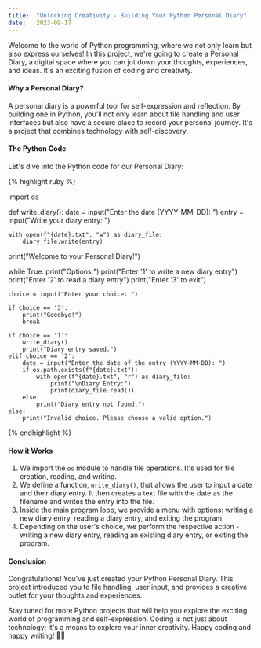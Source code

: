 ```yaml
---
title:  "Unlocking Creativity - Building Your Python Personal Diary"
date:   2023-09-17
---
```


Welcome to the world of Python programming, where we not only learn but also express ourselves! In this project, we're going to create a Personal Diary, a digital space where you can jot down your thoughts, experiences, and ideas. It's an exciting fusion of coding and creativity.

<h4>Why a Personal Diary?</h4>

A personal diary is a powerful tool for self-expression and reflection. By building one in Python, you'll not only learn about file handling and user interfaces but also have a secure place to record your personal journey. It's a project that combines technology with self-discovery.

<h4>The Python Code</h4>

Let's dive into the Python code for our Personal Diary:

{% highlight ruby %}

import os

def write_diary():
    date = input("Enter the date (YYYY-MM-DD): ")
    entry = input("Write your diary entry: ")
    
    with open(f"{date}.txt", "w") as diary_file:
        diary_file.write(entry)

print("Welcome to your Personal Diary!")

while True:
    print("Options:")
    print("Enter '1' to write a new diary entry")
    print("Enter '2' to read a diary entry")
    print("Enter '3' to exit")

    choice = input("Enter your choice: ")

    if choice == '3':
        print("Goodbye!")
        break

    if choice == '1':
        write_diary()
        print("Diary entry saved.")
    elif choice == '2':
        date = input("Enter the date of the entry (YYYY-MM-DD): ")
        if os.path.exists(f"{date}.txt"):
            with open(f"{date}.txt", "r") as diary_file:
                print("\nDiary Entry:")
                print(diary_file.read())
        else:
            print("Diary entry not found.")
    else:
        print("Invalid choice. Please choose a valid option.")

{% endhighlight %}

<h4>How it Works</h4>
<ol>
	<li>We import the <code>os</code> module to handle file operations. It's used for file creation, reading, and writing.</li>
	<li>We define a function, <code>write_diary()</code>, that allows the user to input a date and their diary entry. It then creates a text file with the date as the filename and writes the entry into the file.</li>
	<li>Inside the main program loop, we provide a menu with options: writing a new diary entry, reading a diary entry, and exiting the program.</li>
	<li>Depending on the user's choice, we perform the respective action - writing a new diary entry, reading an existing diary entry, or exiting the program.</li>
</ol>
<h4>Conclusion</h4>

Congratulations! You've just created your Python Personal Diary. This project introduced you to file handling, user input, and provides a creative outlet for your thoughts and experiences.

Stay tuned for more Python projects that will help you explore the exciting world of programming and self-expression. Coding is not just about technology; it's a means to explore your inner creativity. Happy coding and happy writing! 🐍✨
